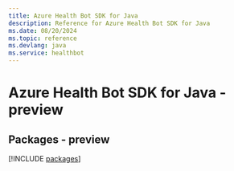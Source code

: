 ```yaml
---
title: Azure Health Bot SDK for Java
description: Reference for Azure Health Bot SDK for Java
ms.date: 08/20/2024
ms.topic: reference
ms.devlang: java
ms.service: healthbot
---
```

# Azure Health Bot SDK for Java - preview
## Packages - preview
[!INCLUDE [packages](health-bot-index.md)]